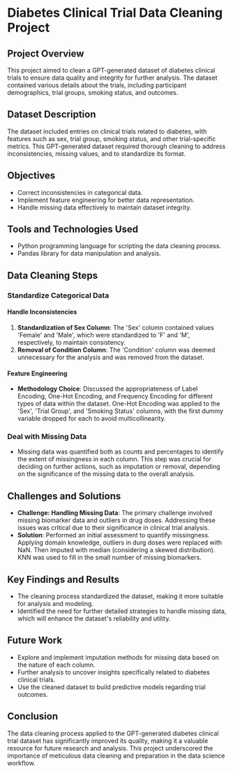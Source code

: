 # Diabetes Clinical Trial Data Cleaning Project

## Project Overview

This project aimed to clean a GPT-generated dataset of diabetes clinical trials to ensure data quality and integrity for further analysis. The dataset contained various details about the trials, including participant demographics, trial groups, smoking status, and outcomes.

## Dataset Description

The dataset included entries on clinical trials related to diabetes, with features such as sex, trial group, smoking status, and other trial-specific metrics. This GPT-generated dataset required thorough cleaning to address inconsistencies, missing values, and to standardize its format.

## Objectives

- Correct inconsistencies in categorical data.
- Implement feature engineering for better data representation.
- Handle missing data effectively to maintain dataset integrity.

## Tools and Technologies Used

- Python programming language for scripting the data cleaning process.
- Pandas library for data manipulation and analysis.

## Data Cleaning Steps

### Standardize Categorical Data

#### Handle Inconsistencies

1. **Standardization of Sex Column**: The 'Sex' column contained values 'Female' and 'Male', which were standardized to 'F' and 'M', respectively, to maintain consistency.
2. **Removal of Condition Column**: The 'Condition' column was deemed unnecessary for the analysis and was removed from the dataset.

#### Feature Engineering

- **Methodology Choice**: Discussed the appropriateness of Label Encoding, One-Hot Encoding, and Frequency Encoding for different types of data within the dataset. One-Hot Encoding was applied to the 'Sex', 'Trial Group', and 'Smoking Status' columns, with the first dummy variable dropped for each to avoid multicollinearity.

### Deal with Missing Data

- Missing data was quantified both as counts and percentages to identify the extent of missingness in each column. This step was crucial for deciding on further actions, such as imputation or removal, depending on the significance of the missing data to the overall analysis.

## Challenges and Solutions

- **Challenge: Handling Missing Data**: The primary challenge involved missing biomarker data and outliers in drug doses. Addressing these issues was critical due to their significance in clinical trial analysis.
- **Solution**: Performed an initial assessment to quantify missingness. Applying domain knowledge, outliers in durg doses were replaced with NaN. Then imputed with median (considering a skewed distribution). KNN was used to fill in the small number of missing biomarkers. 

## Key Findings and Results

- The cleaning process standardized the dataset, making it more suitable for analysis and modeling.
- Identified the need for further detailed strategies to handle missing data, which will enhance the dataset's reliability and utility.

## Future Work

- Explore and implement imputation methods for missing data based on the nature of each column.
- Further analysis to uncover insights specifically related to diabetes clinical trials.
- Use the cleaned dataset to build predictive models regarding trial outcomes.

## Conclusion

The data cleaning process applied to the GPT-generated diabetes clinical trial dataset has significantly improved its quality, making it a valuable resource for future research and analysis. This project underscored the importance of meticulous data cleaning and preparation in the data science workflow.
